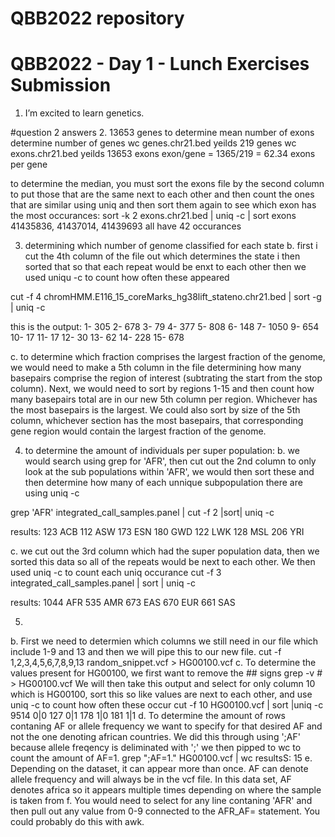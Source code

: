 # QBB2022 repository
 # QBB2022 - Day 1 - Lunch Exercises Submission

 1. I’m excited to learn genetics.

#question 2 answers
2. 13653 genes
to determine mean number of exons determine number of genes
wc genes.chr21.bed
yeilds 219 genes
wc exons.chr21.bed
yeilds 13653 exons
exon/gene = 1365/219 = 62.34 exons per gene

to determine the median, you must sort the exons file by the second column to put those that are the same next to each other and then count the ones that are similar using uniq and then sort them again to see which exon has the most occurances:
sort -k 2 exons.chr21.bed | uniq -c | sort
exons 41435836, 41437014, 41439693 all have 42 occurances 

3. determining which number of genome classified for each state
b. first i cut the 4th column of the file out which determines the state
i then sorted that so that each repeat would be enxt to each other
then we used uniqu -c to count how often these appeared

cut -f 4 chromHMM.E116_15_coreMarks_hg38lift_stateno.chr21.bed | sort -g | uniq -c

this is the output:
1- 305
2- 678
3- 79
4- 377
5- 808
6- 148
7- 1050
9- 654
10- 17
11- 17
12- 30
13- 62
14- 228
15- 678

c. to determine which fraction comprises the largest fraction of the genome, we would need to make a 5th column in the file determining how many basepairs comprise the region of interest (subtrating the start from the stop column). Next, we would need to sort by regions 1-15 and then count how many basepairs total are in our new 5th column per region. Whichever has the most basepairs is the largest. We could also sort by size of the 5th column, whichever section has the most basepairs, that corresponding gene region would contain the largest fraction of the genome. 

4. to determine the amount of individuals per super population:
b. we would search using grep for 'AFR', then cut out the 2nd column to only look at the sub populations within 'AFR', we would then sort these and then determine how many of each unnique subpopulation there are using uniq -c 

grep 'AFR' integrated_call_samples.panel | cut -f 2 |sort| uniq -c

results: 
 123 ACB
 112 ASW
 173 ESN
 180 GWD
 122 LWK
 128 MSL
 206 YRI

c. we cut out the 3rd column which had the super population data, then we sorted this data so all of the repeats would be next to each other. We then used uniq -c to count each uniq occurance
cut -f 3 integrated_call_samples.panel | sort | uniq -c 

results: 
1044 AFR
 535 AMR
 673 EAS
 670 EUR
 661 SAS
 
5. 
b. First we need to determien which columns we still need in our file which include 1-9 and 13 and then we will pipe this to our new file.
cut -f 1,2,3,4,5,6,7,8,9,13 random_snippet.vcf > HG00100.vcf 
c. To determine the values present for HG00100, we first want to remove the ## signs
grep -v # > HG00100.vcf
We will then take this output and select for only column 10 which is HG00100, sort this so like values are next to each other, and use uniq -c to count how often these occur 
cut -f 10 HG00100.vcf | sort |uniq -c
9514 0|0
 127 0|1
 178 1|0
 181 1|1
d. To determine the amount of rows contaning AF or allele frequency we want to specify for that desired AF and not the one denoting african countries. We did this through using ';AF' because allele freqency is deliminated with ';' we then pipped to wc to count the amount of AF=1.
grep ";AF=1." HG00100.vcf | wc
resultsS:
15
e. Depending on the dataset, it can appear more than once. AF can denote allele frequency and will always be in the vcf file. In this data set, AF denotes africa so it appears multiple times depending on where the sample is taken from
f. You would need to select for any line contaning 'AFR' and then pull out any value from 0-9 connected to the AFR_AF= statement. You could probably do this with awk.